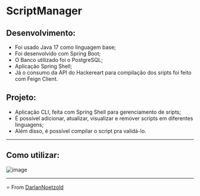 # ScriptManager
## Desenvolvimento:
* Foi usado Java 17 como linguagem base;
* Foi desenvolvido com Spring Boot;
* O Banco utilizado foi o PostgreSQL;
* Aplicação Spring Shell;
* Já o consumo da API do Hackereart para compilação dos sripts foi feito com Feign Client.

## Projeto:
* Aplicação CLI, feita com Spring Shell para gerenciamento de sripts;
* É possível adicionar, atualizar, visualizar e remover scripts em diferentes linguagens;
* Além disso, é possível compilar o script pra validá-lo.

---

## Como utilizar:

![image](https://github.com/DarlanNoetzold/ScriptManager/assets/41628589/8b297bb7-e7a2-4589-8eb2-eb4f7ab5d714)


---

⭐️ From [DarlanNoetzold](https://github.com/DarlanNoetzold)
